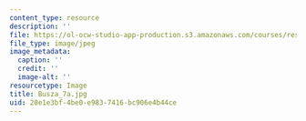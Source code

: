 ```yaml
---
content_type: resource
description: ''
file: https://ol-ocw-studio-app-production.s3.amazonaws.com/courses/res-8-005-vibrations-and-waves-problem-solving-fall-2012/20e1e3bf4be0e9837416bc906e4b44ce_Busza_7a.jpg
file_type: image/jpeg
image_metadata:
  caption: ''
  credit: ''
  image-alt: ''
resourcetype: Image
title: Busza_7a.jpg
uid: 20e1e3bf-4be0-e983-7416-bc906e4b44ce
---
```

